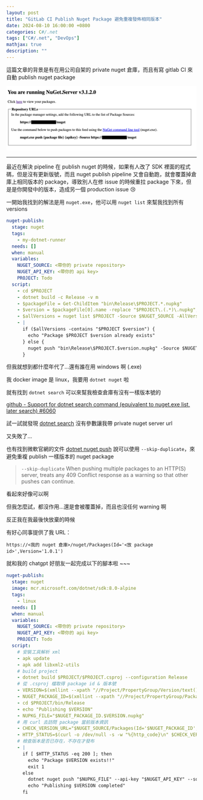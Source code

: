 ```yaml
---
layout: post
title: "GitLab CI Publish Nuget Package 避免重複發佈相同版本"
date: 2024-08-10 16:00:00 +0800
categories: C#/.net
tags: ["C#/.net", "DevOps"]
mathjax: true
description: ""
---
```


這篇文章的背景是有在用公司自架的 private nuget 倉庫，而且有寫 gitlab CI 來自動 publish nuget package

![](/assets/img/posts/nuget_server.png)

---

最近在解決 pipeline 在 publish nuget 的時候，如果有人改了 SDK 裡面的程式碼，但是沒有更新版號，而且 nuget publish pipeline 又會自動跑，就會覆蓋掉倉庫上相同版本的 package，導致別人在修 issue 的時候重拉 package 下來，但是是你開發中的版本，造成另一個 production issue 😢

一開始我找到的解法是用 `nuget.exe`，他可以用 `nuget list` 來幫我找到所有 versions

```yml
nuget-publish:
  stage: nuget
  tags:
    - my-dotnet-runner
  needs: []
  when: manual
  variables:
    NUGET_SOURCE: <帶你的 private repository>
    NUGET_API_KEY: <帶你的 api key>
    PROJECT: Todo
  script:
    - cd $PROJECT
    - dotnet build -c Release -v m
    - $packageFile = Get-ChildItem "bin\Release\$PROJECT.*.nupkg"
    - $version = $packageFile[0].name -replace "$PROJECT\.(.*)\.nupkg", '$1'
    - $allVersions = nuget list $PROJECT -Source $NUGET_SOURCE -AllVersion
    - |
      if ($allVersions -contains "$PROJECT $version") {
        echo "Package $PROJECT $version already exists"
      } else {
        nuget push "bin\Release\$PROJECT.$version.nupkg" -Source $NUGET_SOURCE $NUGET_API_KEY
      }
```

但我就想到都什麼年代了...還有誰在用 windows 啊 (.exe)

我 docker image 是 linux，我要用 `dotnet nuget` 啦

就有找到 `dotnet search` 可以來幫我檢查倉庫有沒有一樣版本號的

[github - Support for dotnet search command (equivalent to nuget.exe list, later search) #6060](https://github.com/NuGet/Home/issues/6060)

試一試就發現 [dotnet search](https://learn.microsoft.com/zh-tw/dotnet/core/tools/dotnet-tool-search) 沒有參數讓我帶 private nuget server url

又失敗了...

也有找到微軟官網的文件 [dotnet nuget push](https://learn.microsoft.com/en-us/dotnet/core/tools/dotnet-nuget-push#options)
 說可以使用 `--skip-duplicate`，來避免重複 publish 一樣版本的 nuget package

> `--skip-duplicate`
> When pushing multiple packages to an HTTP(S) server, treats any 409 Conflict response as a warning so that other pushes can continue.

看起來好像可以啊

但我怎麼試，都沒作用...還是會被覆蓋掉，而且也沒任何 warning 啊

反正我在我最後快放棄的時候

有好心同事提供了我 URL：

`https://<我的 nuget 倉庫>/nuget/Packages(Id='<放 package id>',Version='1.0.1')`

就和我的 chatgpt 好朋友一起完成以下的腳本啦 ~~~

```yml
nuget-publish:
  stage: nuget
  image: mcr.microsoft.com/dotnet/sdk:8.0-alpine
  tags:
    - linux
  needs: []
  when: manual
  variables:
    NUGET_SOURCE: <帶你的 private repository>
    NUGET_API_KEY: <帶你的 api key>
    PROJECT: Todo
  script:
    # 安裝工具解析 xml
    - apk update
    - apk add libxml2-utils
    # build project
    - dotnet build $PROJECT/$PROJECT.csproj --configuration Release
    # 從 .csproj 檔取得 package id & 版本號
    - VERSION=$(xmllint --xpath "//Project/PropertyGroup/Version/text()" $PROJECT/$PROJECT.csproj)
    - NUGET_PACKAGE_ID=$(xmllint --xpath "//Project/PropertyGroup/PackageId/text()" $PROJECT/$PROJECT.csproj)
    - cd $PROJECT/bin/Release
    - echo "Publishing $VERSION"
    - NUPKG_FILE="$NUGET_PACKAGE_ID.$VERSION.nupkg"
    # 用 curl 去訪問 package 當前版本資訊
    - CHECK_VERSION_URL="$NUGET_SOURCE/Packages(Id='$NUGET_PACKAGE_ID',Version='$VERSION')"
    - HTTP_STATUS=$(curl -o /dev/null -s -w "%{http_code}\n" $CHECK_VERSION_URL)
    # 檢查版本是否已存在，不存在才發布
    - |
      if [ $HTTP_STATUS -eq 200 ]; then
        echo "Package $VERSION exists!!"
        exit 1
      else
        dotnet nuget push "$NUPKG_FILE" --api-key "$NUGET_API_KEY" --source "$NUGET_SOURCE"
        echo "Publishing $VERSION completed"
      fi
```
